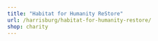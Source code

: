 ```yaml
---
title: "Habitat for Humanity ReStore"
url: /harrisburg/habitat-for-humanity-restore/
shop: charity
---
```

